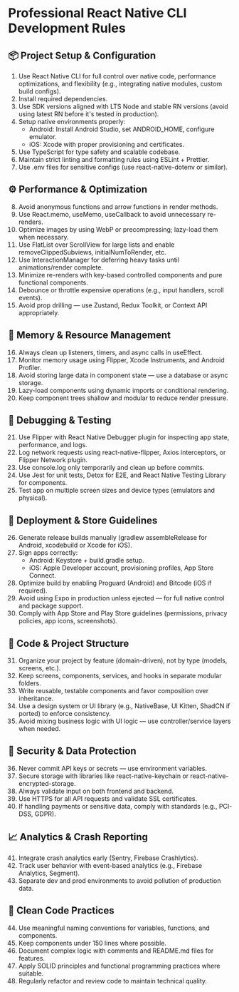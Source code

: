 # Professional React Native CLI Development Rules

## 📦 Project Setup & Configuration

1. Use React Native CLI for full control over native code, performance optimizations, and flexibility (e.g., integrating native modules, custom build configs).
2. Install required dependencies.
3. Use SDK versions aligned with LTS Node and stable RN versions (avoid using latest RN before it's tested in production).
4. Setup native environments properly:
   - Android: Install Android Studio, set ANDROID_HOME, configure emulator.
   - iOS: Xcode with proper provisioning and certificates.
5. Use TypeScript for type safety and scalable codebase.
6. Maintain strict linting and formatting rules using ESLint + Prettier.
7. Use .env files for sensitive configs (use react-native-dotenv or similar).

## ⚙️ Performance & Optimization

8. Avoid anonymous functions and arrow functions in render methods.
9. Use React.memo, useMemo, useCallback to avoid unnecessary re-renders.
10. Optimize images by using WebP or precompressing; lazy-load them when necessary.
11. Use FlatList over ScrollView for large lists and enable removeClippedSubviews, initialNumToRender, etc.
12. Use InteractionManager for deferring heavy tasks until animations/render complete.
13. Minimize re-renders with key-based controlled components and pure functional components.
14. Debounce or throttle expensive operations (e.g., input handlers, scroll events).
15. Avoid prop drilling — use Zustand, Redux Toolkit, or Context API appropriately.

## 🧠 Memory & Resource Management

16. Always clean up listeners, timers, and async calls in useEffect.
17. Monitor memory usage using Flipper, Xcode Instruments, and Android Profiler.
18. Avoid storing large data in component state — use a database or async storage.
19. Lazy-load components using dynamic imports or conditional rendering.
20. Keep component trees shallow and modular to reduce render pressure.

## 🧪 Debugging & Testing

21. Use Flipper with React Native Debugger plugin for inspecting app state, performance, and logs.
22. Log network requests using react-native-flipper, Axios interceptors, or Flipper Network plugin.
23. Use console.log only temporarily and clean up before commits.
24. Use Jest for unit tests, Detox for E2E, and React Native Testing Library for components.
25. Test app on multiple screen sizes and device types (emulators and physical).

## 🚀 Deployment & Store Guidelines

26. Generate release builds manually (gradlew assembleRelease for Android, xcodebuild or Xcode for iOS).
27. Sign apps correctly:
    - Android: Keystore + build.gradle setup.
    - iOS: Apple Developer account, provisioning profiles, App Store Connect.
28. Optimize build by enabling Proguard (Android) and Bitcode (iOS if required).
29. Avoid using Expo in production unless ejected — for full native control and package support.
30. Comply with App Store and Play Store guidelines (permissions, privacy policies, app icons, screenshots).

## 📖 Code & Project Structure

31. Organize your project by feature (domain-driven), not by type (models, screens, etc.).
32. Keep screens, components, services, and hooks in separate modular folders.
33. Write reusable, testable components and favor composition over inheritance.
34. Use a design system or UI library (e.g., NativeBase, UI Kitten, ShadCN if ported) to enforce consistency.
35. Avoid mixing business logic with UI logic — use controller/service layers when needed.

## 🔐 Security & Data Protection

36. Never commit API keys or secrets — use environment variables.
37. Secure storage with libraries like react-native-keychain or react-native-encrypted-storage.
38. Always validate input on both frontend and backend.
39. Use HTTPS for all API requests and validate SSL certificates.
40. If handling payments or sensitive data, comply with standards (e.g., PCI-DSS, GDPR).

## 📈 Analytics & Crash Reporting

41. Integrate crash analytics early (Sentry, Firebase Crashlytics).
42. Track user behavior with event-based analytics (e.g., Firebase Analytics, Segment).
43. Separate dev and prod environments to avoid pollution of production data.

## 🧼 Clean Code Practices

44. Use meaningful naming conventions for variables, functions, and components.
45. Keep components under 150 lines where possible.
46. Document complex logic with comments and README.md files for features.
47. Apply SOLID principles and functional programming practices where suitable.
48. Regularly refactor and review code to maintain technical quality.
